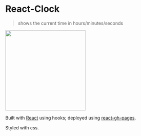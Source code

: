 # React-Clock

> shows the current time in hours/minutes/seconds

[<img src='./scrn.gif' width='250'>](https://adnjoo.github.io/React-Clock/)

Built with [React](https://reactjs.org/) using hooks; deployed using [react-gh-pages](https://github.com/gitname/react-gh-pages).

Styled with css.
